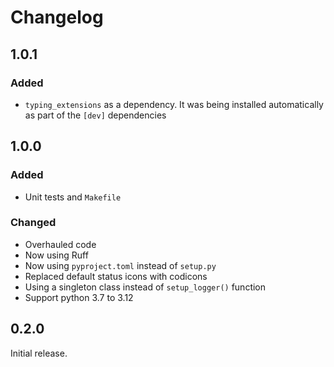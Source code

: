 # Changelog

## 1.0.1

### Added

- `typing_extensions` as a dependency.
  It was being installed automatically as part of the `[dev]` dependencies

## 1.0.0

### Added

- Unit tests and `Makefile`

### Changed

- Overhauled code
- Now using Ruff
- Now using `pyproject.toml` instead of `setup.py`
- Replaced default status icons with codicons
- Using a singleton class instead of `setup_logger()` function
- Support python 3.7 to 3.12

## 0.2.0

Initial release.
